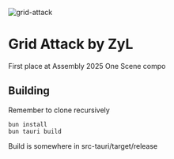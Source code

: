 ![grid-attack](https://github.com/user-attachments/assets/b7ac087a-27d6-4fb8-a9d6-fb93166f7a66)


# Grid Attack by ZyL

First place at Assembly 2025 One Scene compo

## Building

Remember to clone recursively

```
bun install
bun tauri build
```
Build is somewhere in src-tauri/target/release
